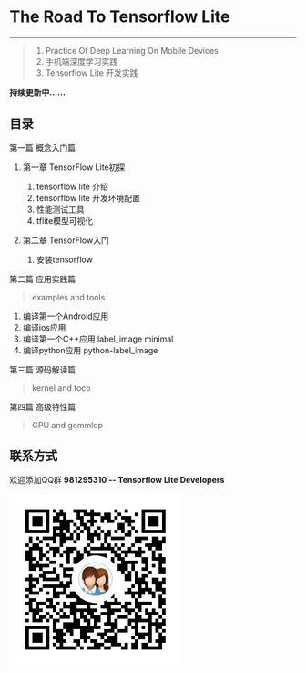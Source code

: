 # The Road To Tensorflow Lite
---
> 1. Practice Of Deep Learning On Mobile Devices
> 2. 手机端深度学习实践
> 3. Tensorflow Lite 开发实践

**持续更新中......**

## 目录
第一篇 概念入门篇

1. 第一章 TensorFlow Lite初探

    1. tensorflow lite 介绍
    2. tensorflow lite 开发环境配置
    3. 性能测试工具
    4. tflite模型可视化
 
2. 第二章 TensorFlow入门

	1. 安装tensorflow

第二篇 应用实践篇
> examples and tools

1. 编译第一个Android应用
2. 编译ios应用
3. 编译第一个C++应用 label_image minimal
4. 编译python应用 python-label_image

第三篇 源码解读篇
> kernel and toco

第四篇 高级特性篇
> GPU and gemmlop

## 联系方式
欢迎添加QQ群 **981295310 -- Tensorflow Lite Developers**

![](qq_group.png)
